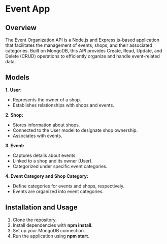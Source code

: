 # Event App


## Overview

The Event Organization API is a Node.js and Express.js-based application that facilitates the management of events, shops, and their associated categories. Built on MongoDB, this API provides Create, Read, Update, and Delete (CRUD) operations to efficiently organize and handle event-related data.

## Models

**1.** **User:**
- Represents the owner of a shop.
- Establishes relationships with shops and events.

**2. Shop:**
- Stores information about shops.
- Connected to the User model to designate shop ownership.
- Associates with events.

**3. Event:**
- Captures details about events.
- Linked to a shop and its owner (User).
- Categorized under specific event categories.

**4. Event Category and Shop Category:**
- Define categories for events and shops, respectively.
- Events are organized into event categories.

## Installation and Usage
1. Clone the repository.
2. Install dependencies with **npm install**.
3. Set up your MongoDB connection.
4. Run the application using **npm start**.